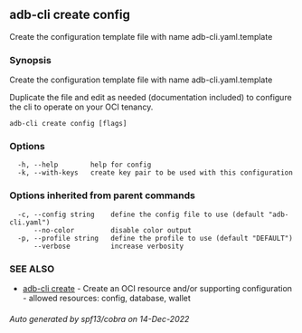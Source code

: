 ## adb-cli create config

Create the configuration template file with name adb-cli.yaml.template

### Synopsis

Create the configuration template file with name adb-cli.yaml.template

Duplicate the file and edit as needed (documentation included) to configure the cli
to operate on your OCI tenancy.

```
adb-cli create config [flags]
```

### Options

```
  -h, --help        help for config
  -k, --with-keys   create key pair to be used with this configuration
```

### Options inherited from parent commands

```
  -c, --config string    define the config file to use (default "adb-cli.yaml")
      --no-color         disable color output
  -p, --profile string   define the profile to use (default "DEFAULT")
      --verbose          increase verbosity
```

### SEE ALSO

* [adb-cli create](adb-cli_create.md)	 - Create an OCI resource and/or supporting configuration - allowed resources: config, database, wallet

###### Auto generated by spf13/cobra on 14-Dec-2022
